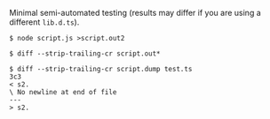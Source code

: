 Minimal semi-automated testing (results may differ if you are using a different `lib.d.ts`).
```
$ node script.js >script.out2

$ diff --strip-trailing-cr script.out*

$ diff --strip-trailing-cr script.dump test.ts
3c3
< s2.
\ No newline at end of file
---
> s2.

```

